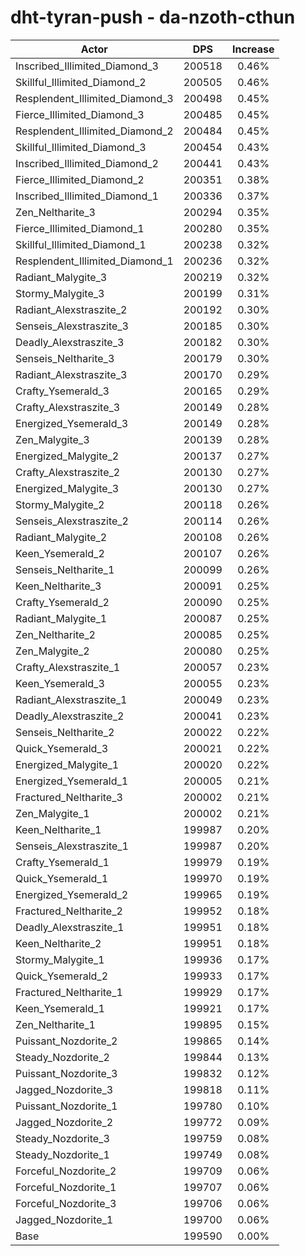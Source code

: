 # dht-tyran-push - da-nzoth-cthun
| Actor | DPS | Increase |
|---|:---:|:---:|
|Inscribed_Illimited_Diamond_3|200518|0.46%|
|Skillful_Illimited_Diamond_2|200505|0.46%|
|Resplendent_Illimited_Diamond_3|200498|0.45%|
|Fierce_Illimited_Diamond_3|200485|0.45%|
|Resplendent_Illimited_Diamond_2|200484|0.45%|
|Skillful_Illimited_Diamond_3|200454|0.43%|
|Inscribed_Illimited_Diamond_2|200441|0.43%|
|Fierce_Illimited_Diamond_2|200351|0.38%|
|Inscribed_Illimited_Diamond_1|200336|0.37%|
|Zen_Neltharite_3|200294|0.35%|
|Fierce_Illimited_Diamond_1|200280|0.35%|
|Skillful_Illimited_Diamond_1|200238|0.32%|
|Resplendent_Illimited_Diamond_1|200236|0.32%|
|Radiant_Malygite_3|200219|0.32%|
|Stormy_Malygite_3|200199|0.31%|
|Radiant_Alexstraszite_2|200192|0.30%|
|Senseis_Alexstraszite_3|200185|0.30%|
|Deadly_Alexstraszite_3|200182|0.30%|
|Senseis_Neltharite_3|200179|0.30%|
|Radiant_Alexstraszite_3|200170|0.29%|
|Crafty_Ysemerald_3|200165|0.29%|
|Crafty_Alexstraszite_3|200149|0.28%|
|Energized_Ysemerald_3|200149|0.28%|
|Zen_Malygite_3|200139|0.28%|
|Energized_Malygite_2|200137|0.27%|
|Crafty_Alexstraszite_2|200130|0.27%|
|Energized_Malygite_3|200130|0.27%|
|Stormy_Malygite_2|200118|0.26%|
|Senseis_Alexstraszite_2|200114|0.26%|
|Radiant_Malygite_2|200108|0.26%|
|Keen_Ysemerald_2|200107|0.26%|
|Senseis_Neltharite_1|200099|0.26%|
|Keen_Neltharite_3|200091|0.25%|
|Crafty_Ysemerald_2|200090|0.25%|
|Radiant_Malygite_1|200087|0.25%|
|Zen_Neltharite_2|200085|0.25%|
|Zen_Malygite_2|200080|0.25%|
|Crafty_Alexstraszite_1|200057|0.23%|
|Keen_Ysemerald_3|200055|0.23%|
|Radiant_Alexstraszite_1|200049|0.23%|
|Deadly_Alexstraszite_2|200041|0.23%|
|Senseis_Neltharite_2|200022|0.22%|
|Quick_Ysemerald_3|200021|0.22%|
|Energized_Malygite_1|200020|0.22%|
|Energized_Ysemerald_1|200005|0.21%|
|Fractured_Neltharite_3|200002|0.21%|
|Zen_Malygite_1|200002|0.21%|
|Keen_Neltharite_1|199987|0.20%|
|Senseis_Alexstraszite_1|199987|0.20%|
|Crafty_Ysemerald_1|199979|0.19%|
|Quick_Ysemerald_1|199970|0.19%|
|Energized_Ysemerald_2|199965|0.19%|
|Fractured_Neltharite_2|199952|0.18%|
|Deadly_Alexstraszite_1|199951|0.18%|
|Keen_Neltharite_2|199951|0.18%|
|Stormy_Malygite_1|199936|0.17%|
|Quick_Ysemerald_2|199933|0.17%|
|Fractured_Neltharite_1|199929|0.17%|
|Keen_Ysemerald_1|199921|0.17%|
|Zen_Neltharite_1|199895|0.15%|
|Puissant_Nozdorite_2|199865|0.14%|
|Steady_Nozdorite_2|199844|0.13%|
|Puissant_Nozdorite_3|199832|0.12%|
|Jagged_Nozdorite_3|199818|0.11%|
|Puissant_Nozdorite_1|199780|0.10%|
|Jagged_Nozdorite_2|199772|0.09%|
|Steady_Nozdorite_3|199759|0.08%|
|Steady_Nozdorite_1|199749|0.08%|
|Forceful_Nozdorite_2|199709|0.06%|
|Forceful_Nozdorite_1|199707|0.06%|
|Forceful_Nozdorite_3|199706|0.06%|
|Jagged_Nozdorite_1|199700|0.06%|
|Base|199590|0.00%|
